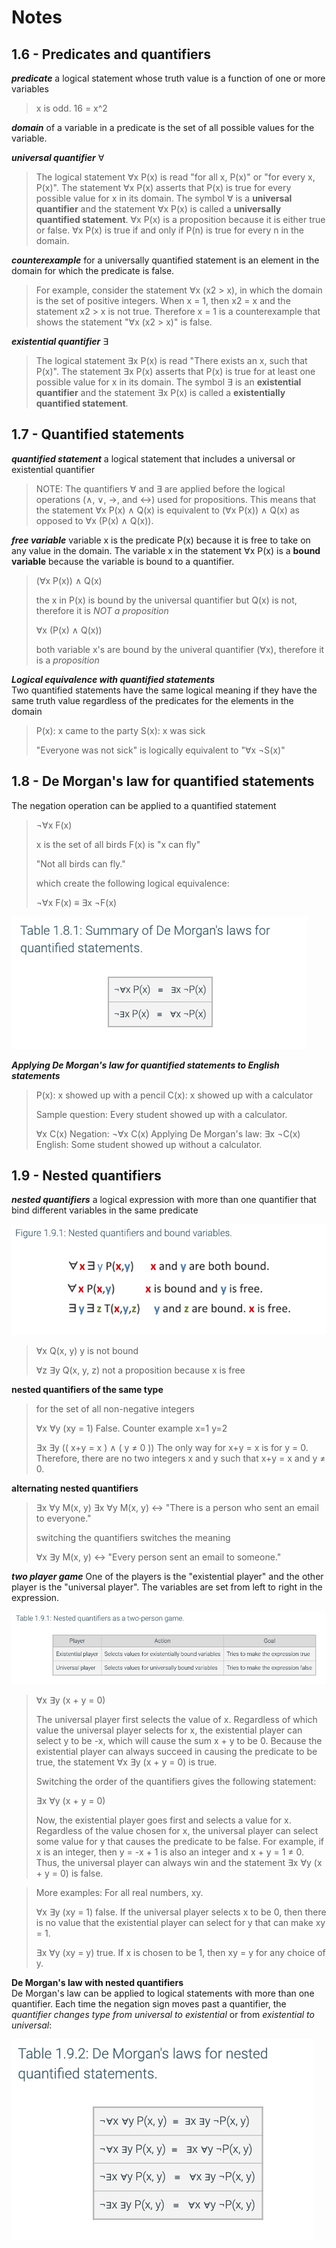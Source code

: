 # Notes

## 1.6 - Predicates and quantifiers

**_predicate_** a logical statement whose truth value is a function of one or more variables

> x is odd.
> 16 = x^2

**_domain_** of a variable in a predicate is the set of all possible values for the variable.

**_universal quantifier_** ∀

> The logical statement ∀x P(x) is read "for all x, P(x)" or "for every x, P(x)".
> The statement ∀x P(x) asserts that P(x) is true for every possible value for x in its domain.
> The symbol ∀ is a **universal quantifier** and the statement ∀x P(x) is called a **universally quantified statement**.
> ∀x P(x) is a proposition because it is either true or false. ∀x P(x) is true if and only if P(n) is true for every n in the domain.

**_counterexample_** for a universally quantified statement is an element in the domain for which the predicate is false.

> For example, consider the statement ∀x (x2 > x), in which the domain is the set of positive integers.
> When x = 1, then x2 = x and the statement x2 > x is not true.
> Therefore x = 1 is a counterexample that shows the statement "∀x (x2 > x)" is false.

**_existential quantifier_** ∃

> The logical statement ∃x P(x) is read "There exists an x, such that P(x)".
> The statement ∃x P(x) asserts that P(x) is true for at least one possible value for x in its domain.
> The symbol ∃ is an **existential quantifier** and the statement ∃x P(x) is called a **existentially quantified statement**.

## 1.7 - Quantified statements

**_quantified statement_** a logical statement that includes a universal or existential quantifier

> NOTE: The quantifiers ∀ and ∃ are applied before the logical operations (∧, ∨, →, and ↔) used for propositions. This means that the statement ∀x P(x) ∧ Q(x) is equivalent to (∀x P(x)) ∧ Q(x) as opposed to ∀x (P(x) ∧ Q(x)).

**_free variable_** variable x is the predicate P(x) because it is free to take on any value in the domain. The variable x in the statement ∀x P(x) is a **bound variable** because the variable is bound to a quantifier.

> (∀x P(x)) ∧ Q(x)
>
> the x in P(x) is bound by the universal quantifier but Q(x) is not, therefore it is _NOT a proposition_
>
> ∀x (P(x) ∧ Q(x))
>
> both variable x's are bound by the univeral quantifier (∀x), therefore it is a _proposition_

**_Logical equivalence with quantified statements_** \
Two quantified statements have the same logical meaning if they have the same truth value regardless of the predicates for the elements in the domain

> P(x): x came to the party
> S(x): x was sick
>
> "Everyone was not sick" is logically equivalent to "∀x ¬S(x)"

## 1.8 - De Morgan's law for quantified statements

The negation operation can be applied to a quantified statement

> ¬∀x F(x)
>
> x is the set of all birds
> F(x) is "x can fly"
>
> "Not all birds can fly."
>
> which create the following logical equivalence:
>
> ¬∀x F(x) ≡ ∃x ¬F(x)

![Summary of De Morgan's laws for quantified statements](./Table-1.8.1.png)

**_Applying De Morgan's law for quantified statements to English statements_**

> P(x): x showed up with a pencil
> C(x): x showed up with a calculator
>
> Sample question: Every student showed up with a calculator.
>
> ∀x C(x)
> Negation: ¬∀x C(x)
> Applying De Morgan's law: ∃x ¬C(x)
> English: Some student showed up without a calculator.

## 1.9 - Nested quantifiers

**_nested quantifiers_** a logical expression with more than one quantifier that bind different variables in the same predicate

![Nested quantifiers and bound variables](./Figure-1.9.1.png)

> ∀x Q(x, y)
> y is not bound
>
> ∀z ∃y Q(x, y, z)
> not a proposition because x is free

**nested quantifiers of the same type**

> for the set of all non-negative integers
>
> ∀x ∀y (xy = 1)
> False. Counter example x=1 y=2
>
> ∃x ∃y (( x+y = x ) ∧ ( y ≠ 0 ))
> The only way for x+y = x is for y = 0. Therefore, there are no two integers x and y such that x+y = x and y ≠ 0.

**alternating nested quantifiers**

> ∃x ∀y M(x, y)
> ∃x ∀y M(x, y) ↔ "There is a person who sent an email to everyone."
>
> switching the quantifiers switches the meaning
>
> ∀x ∃y M(x, y) ↔ "Every person sent an email to someone."

**_two player game_** One of the players is the "existential player" and the other player is the "universal player". The variables are set from left to right in the expression.

![Nested quantifiers as a two person game](./Table-1.9.1.png)

> ∀x ∃y (x + y = 0)
>
> The universal player first selects the value of x. Regardless of which value the universal player selects for x, the existential player can select y to be -x, which will cause the sum x + y to be 0. Because the existential player can always succeed in causing the predicate to be true, the statement ∀x ∃y (x + y = 0) is true.
>
> Switching the order of the quantifiers gives the following statement:
>
> ∃x ∀y (x + y = 0)
>
> Now, the existential player goes first and selects a value for x. Regardless of the value chosen for x, the universal player can select some value for y that causes the predicate to be false. For example, if x is an integer, then y = -x + 1 is also an integer and x + y = 1 ≠ 0. Thus, the universal player can always win and the statement ∃x ∀y (x + y = 0) is false.

> More examples:
> For all real numbers, xy.
>
> ∀x ∃y (xy = 1)
> false. If the universal player selects x to be 0, then there is no value that the existential player can select for y that can make xy = 1.
>
> ∃x ∀y (xy = y)
> true. If x is chosen to be 1, then xy = y for any choice of y.

**De Morgan's law with nested quantifiers** \
De Morgan's law can be applied to logical statements with more than one quantifier. Each time the negation sign moves past a quantifier, the _quantifier changes type from universal to existential_ or from _existential to universal_:

![De Morgan's laws for nested quantified statements](./Table-1.9.2.png)
